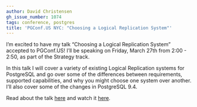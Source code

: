 ```yaml
---
author: David Christensen
gh_issue_number: 1074
tags: conference, postgres
title: 'PGConf.US NYC: "Choosing a Logical Replication System"'
---
```


I’m excited to have my talk “Choosing a Logical Replication System” accepted to PGConf.US!  I’ll be speaking on Friday, March 27th from 2:00 - 2:50, as part of the Strategy track.

In this talk I will cover a variety of existing Logical Replication systems for PostgreSQL and go over some of the differences between requirements, supported capabilities, and why you might choose one system over another.  I’ll also cover some of the changes in PostgreSQL 9.4.

Read about the talk [here](https://www.pgconf.us/conferences/2015/program/proposals/choosing-a-logical-replication-system) and watch it [here](https://www.youtube.com/watch?v=YgNjLtUcHBo).


